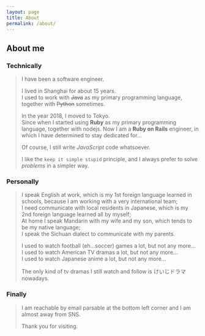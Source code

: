 ```yaml
---
layout: page
title: About
permalink: /about/
---
```


## About me

### Technically
  > I have been a software engineer.
  >
  > I lived in Shanghai for about 15 years.  
  > I used to work with ~~Java~~ as my primary programming language, together with ~~Python~~ sometimes.
  >
  > In the year 2018, I moved to Tokyo.  
  > Since when I started using **Ruby** as my primary programming language, together with nodejs.
  > Now I am a **Ruby on Rails** engineer, in which I have determined to stay dedicated for...
  >
  > Of course, I still write *JavaScript* code whatsoever.
  >
  > I like the `keep it simple stupid` principle, and I always prefer to solve *problems* in a simpler way.

### Personally
  > I speak English at work, which is my 1st foreign language learned in schools, because I am working with a very international team;  
  > I need communicate with local residents in Japanese, which is my 2nd foreign language learned all by myself;  
  > At home I speak Mandarin with my wife and my son, which tends to be my native language;  
  > I speak the Sichuan dialect to communicate with my parents.
  >
  > I used to watch football (eh...soccer) games a lot, but not any more...  
  > I used to watch American TV dramas a lot, but not any more...  
  > I used to watch Japanese anime a lot, but not any more...  
  >
  > The only kind of tv dramas I still watch and follow is けいじドラマ nowadays.

### Finally
  > I am reachable by email parsable at the bottom left corner and I am almost away from SNS.
  > 
  > Thank you for visiting.
